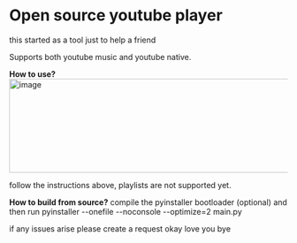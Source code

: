 # Open source youtube player
this started as a tool just to help a friend

Supports both youtube music and youtube native.

**How to use?**
<img width="590" height="170" alt="image" src="https://github.com/user-attachments/assets/a0c97e2d-e8d5-41ba-a04c-7fd25d08d356" />

follow the instructions above, playlists are not supported yet.

**How to build from source?**
compile the pyinstaller bootloader (optional) and then run pyinstaller --onefile --noconsole --optimize=2 main.py

if any issues arise please create a request okay love you bye
